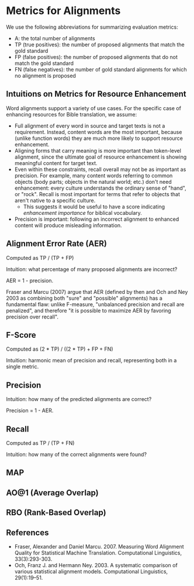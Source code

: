 # Metrics for Alignments

We use the following abbreviations for summarizing evaluation metrics:

* A: the total number of alignments
* TP (true positives): the number of proposed alignments that match
  the gold standard
* FP (false positives): the number of proposed alignments that do not
  match the gold standard
* FN (false negatives): the number of gold standard alignments for
  which no alignment is proposed

## Intuitions on Metrics for Resource Enhancement

Word alignments support a variety of use cases. For the specific case
of enhancing resources for Bible translation, we assume:

* Full alignment of every word in source and target texts is not a
  requirement. Instead, content words are the most important, because
  (unlike function words) they are much more likely to support
  resource enhancement.
* Aligning forms that carry meaning is more important than token-level
  alignment, since the ultimate goal of resource enhancement is
  showing meaningful content for target text.
* Even within these constraints, recall overall may not be as
  important as precision. For example, many content words referring to
  common objects (body parts; objects in the natural world; etc.)
  don't need enhancement: every culture understands the ordinary sense
  of "hand", or "rock". Recall is most important for terms that refer
  to objects that aren't native to a specific culture.
    * This suggests it would be useful to have a score indicating
      _enhancement importance_ for biblical vocabulary.
* Precision is important: following an incorrect alignment to enhanced
  content will produce misleading information. 
  

## Alignment Error Rate (AER)

Computed as TP / (TP + FP)

Intuition: what percentage of many proposed alignments are incorrect? 

AER = 1 - precision. 

Fraser and Marcu (2007) argue that AER (defined by then and Och and
Ney 2003 as combining both "sure" and "possible" alignments) has
a fundamental flaw: unlike F-measure, "unbalanced precision and recall
are penalized", and therefore "it is possible to maximize AER by favoring
precision over recall". 

## F-Score

Computed as (2 * TP) / ((2 * TP) + FP + FN)

Intuition: harmonic mean of precision and recall, representing both in
a single metric.

## Precision

Intuition: how many of the predicted alignments are correct?

Precision = 1 - AER.

## Recall

Computed as TP / (TP + FN)

Intuition: how many of the correct alignments were found?

## MAP

## AO@1 (Average Overlap)

## RBO (Rank-Based Overlap)

## References

* Fraser, Alexander and Daniel Marcu. 2007. Measuring Word Alignment
  Quality for Statistical Machine Translation. Computational
  Linguistics, 33(3):293-303. 
* Och, Franz J. and Hermann Ney. 2003. A systematic comparison of
  various statistical alignment models. Computational Linguistics,
  29(1):19–51.
